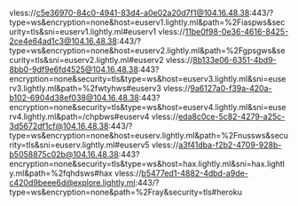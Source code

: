 vless://c5e36970-84c0-4941-83d4-a0e02a20d7f1@104.16.48.38:443/?type=ws&encryption=none&host=euserv1.lightly.ml&path=%2Fiaspws&security=tls&sni=euserv1.lightly.ml#euserv1
vless://11be0f98-0e36-4616-8425-2ce4e64ad1c3@104.16.48.38:443/?type=ws&encryption=none&host=euserv2.lightly.ml&path=%2Fgpsgws&security=tls&sni=euserv2.lightly.ml#euserv2
vless://8b133e06-6351-4bd9-8bb0-9df9e6fd4525@104.16.48.38:443?encryption=none&security=tls&type=ws&host=euserv3.lightly.ml&sni=euserv3.lightly.ml&path=%2fwtyhws#euserv3
vless://9a6127a0-f39a-420a-b102-6904d38ef038@104.16.48.38:443?encryption=none&security=tls&type=ws&host=euserv4.lightly.ml&sni=euserv4.lightly.ml&path=/chpbws#euserv4
vless://eda8c0ce-5c82-4279-a25c-3d5672df1cf@104.16.48.38:443/?type=ws&encryption=none&host=euserv.lightly.ml&path=%2Fnussws&security=tls&sni=euserv.lightly.ml#euserv5
vless://a3f41dba-f2b2-4709-928b-b5058875c02b@104.16.48.38:443?encryption=none&security=tls&type=ws&host=hax.lightly.ml&sni=hax.lightly.ml&path=%2fqhdsws#hax
vless://b5477ed1-4882-4dbd-a9de-c420d9beee6d@explore.lightly.ml:443/?type=ws&encryption=none&path=%2Fray&security=tls#heroku